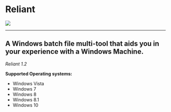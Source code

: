 # Reliant

<img src="https://i.imgur.com/Fuhha72.png" class="center" align="middle">

----------------------------------------------------------------------------------------
A Windows batch file multi-tool that aids you in your experience with a Windows Machine.
----------------------------------------------------------------------------------------

*Reliant 1.2*

**Supported Operating systems:**

- Windows Vista
- Windows 7
- Windows 8
- Windows 8.1
- Windows 10
